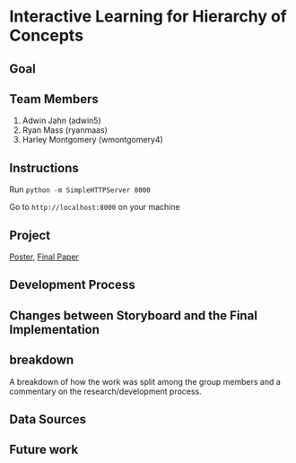 Interactive Learning for Hierarchy of Concepts
===============
## Goal

## Team Members
1. Adwin Jahn (adwin5)
2. Ryan Mass (ryanmaas)
3. Harley Montgomery (wmontgomery4)

## Instructions
Run 
`python -m SimpleHTTPServer 8000`

Go to `http://localhost:8000` on your machine

## Project

[Poster](https://github.com/CSE512-16S/fp-adwin5-wmontgomery4-ryanmaas/raw/master/final/poster-adwin555-wmonty-massr.pdf),
[Final Paper](https://github.com/CSE512-16S/)

## Development Process

## Changes between Storyboard and the Final Implementation

## breakdown
A breakdown of how the work was split among the group members and a commentary on the research/development process.

## Data Sources

## Future work
